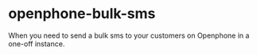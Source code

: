 # openphone-bulk-sms
When you need to send a bulk sms to your customers on Openphone in a one-off instance.
